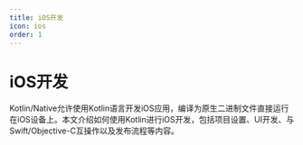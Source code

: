 ```yaml
---
title: iOS开发
icon: ios
order: 1
---
```


# iOS开发

Kotlin/Native允许使用Kotlin语言开发iOS应用，编译为原生二进制文件直接运行在iOS设备上。本文介绍如何使用Kotlin进行iOS开发，包括项目设置、UI开发、与Swift/Objective-C互操作以及发布流程等内容。

